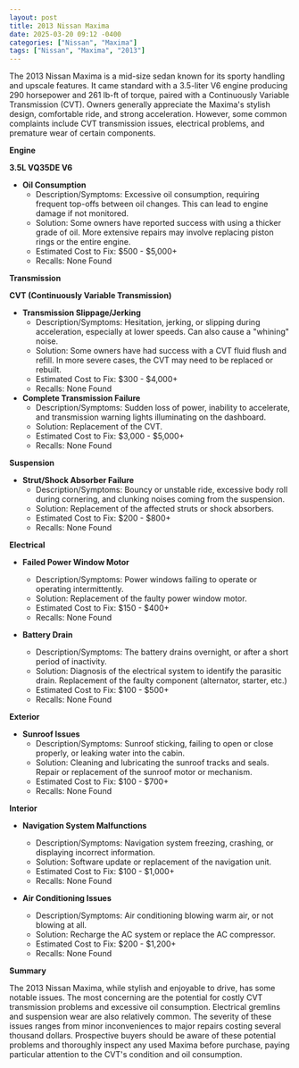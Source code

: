 ```yaml
---
layout: post
title: 2013 Nissan Maxima
date: 2025-03-20 09:12 -0400
categories: ["Nissan", "Maxima"]
tags: ["Nissan", "Maxima", "2013"]
---
```

The 2013 Nissan Maxima is a mid-size sedan known for its sporty handling and upscale features. It came standard with a 3.5-liter V6 engine producing 290 horsepower and 261 lb-ft of torque, paired with a Continuously Variable Transmission (CVT). Owners generally appreciate the Maxima's stylish design, comfortable ride, and strong acceleration. However, some common complaints include CVT transmission issues, electrical problems, and premature wear of certain components.

**Engine**

**3.5L VQ35DE V6**

*   **Oil Consumption**
    *   Description/Symptoms: Excessive oil consumption, requiring frequent top-offs between oil changes. This can lead to engine damage if not monitored.
    *   Solution: Some owners have reported success with using a thicker grade of oil. More extensive repairs may involve replacing piston rings or the entire engine.
    *   Estimated Cost to Fix: $500 - $5,000+
    * Recalls: None Found

**Transmission**

**CVT (Continuously Variable Transmission)**

*   **Transmission Slippage/Jerking**
    *   Description/Symptoms: Hesitation, jerking, or slipping during acceleration, especially at lower speeds. Can also cause a "whining" noise.
    *   Solution: Some owners have had success with a CVT fluid flush and refill. In more severe cases, the CVT may need to be replaced or rebuilt.
    *   Estimated Cost to Fix: $300 - $4,000+
    * Recalls: None Found
*   **Complete Transmission Failure**
    *   Description/Symptoms: Sudden loss of power, inability to accelerate, and transmission warning lights illuminating on the dashboard.
    *   Solution: Replacement of the CVT.
    *   Estimated Cost to Fix: $3,000 - $5,000+
    *   Recalls: None Found

**Suspension**

*   **Strut/Shock Absorber Failure**
    *   Description/Symptoms: Bouncy or unstable ride, excessive body roll during cornering, and clunking noises coming from the suspension.
    *   Solution: Replacement of the affected struts or shock absorbers.
    *   Estimated Cost to Fix: $200 - $800+
    *   Recalls: None Found

**Electrical**

*   **Failed Power Window Motor**
    *   Description/Symptoms: Power windows failing to operate or operating intermittently.
    *   Solution: Replacement of the faulty power window motor.
    *   Estimated Cost to Fix: $150 - $400+
    *   Recalls: None Found

*   **Battery Drain**
    *   Description/Symptoms: The battery drains overnight, or after a short period of inactivity.
    *   Solution: Diagnosis of the electrical system to identify the parasitic drain. Replacement of the faulty component (alternator, starter, etc.)
    *   Estimated Cost to Fix: $100 - $500+
    *   Recalls: None Found

**Exterior**

*   **Sunroof Issues**
    *   Description/Symptoms: Sunroof sticking, failing to open or close properly, or leaking water into the cabin.
    *   Solution: Cleaning and lubricating the sunroof tracks and seals. Repair or replacement of the sunroof motor or mechanism.
    *   Estimated Cost to Fix: $100 - $700+
    *   Recalls: None Found

**Interior**

*   **Navigation System Malfunctions**
    *   Description/Symptoms: Navigation system freezing, crashing, or displaying incorrect information.
    *   Solution: Software update or replacement of the navigation unit.
    *   Estimated Cost to Fix: $100 - $1,000+
    * Recalls: None Found

*   **Air Conditioning Issues**
    *   Description/Symptoms: Air conditioning blowing warm air, or not blowing at all.
    *   Solution: Recharge the AC system or replace the AC compressor.
    *   Estimated Cost to Fix: $200 - $1,200+
    * Recalls: None Found

**Summary**

The 2013 Nissan Maxima, while stylish and enjoyable to drive, has some notable issues. The most concerning are the potential for costly CVT transmission problems and excessive oil consumption. Electrical gremlins and suspension wear are also relatively common. The severity of these issues ranges from minor inconveniences to major repairs costing several thousand dollars. Prospective buyers should be aware of these potential problems and thoroughly inspect any used Maxima before purchase, paying particular attention to the CVT's condition and oil consumption.

